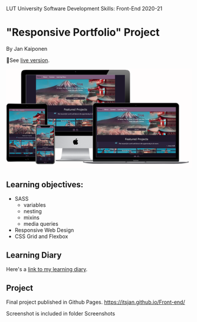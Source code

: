 LUT University
Software Development Skills: Front-End 2020-21
# "Responsive Portfolio" Project


By Jan Kaiponen

🧿See [live version](https://itsjan.github.io/Front-end/).

̇![final_project](/assets/final_project.png)

## Learning objectives:
* SASS
  * variables
  * nesting
  * mixins
  * media queries
* Responsive Web Design
* CSS Grid and Flexbox

## Learning Diary

Here's a [link to my learning diary](https://itsjan.github.io/Front-end/diary/index.html).

## Project

Final project published in Github Pages.
https://itsjan.github.io/Front-end/



Screenshot is included in folder Screenshots


